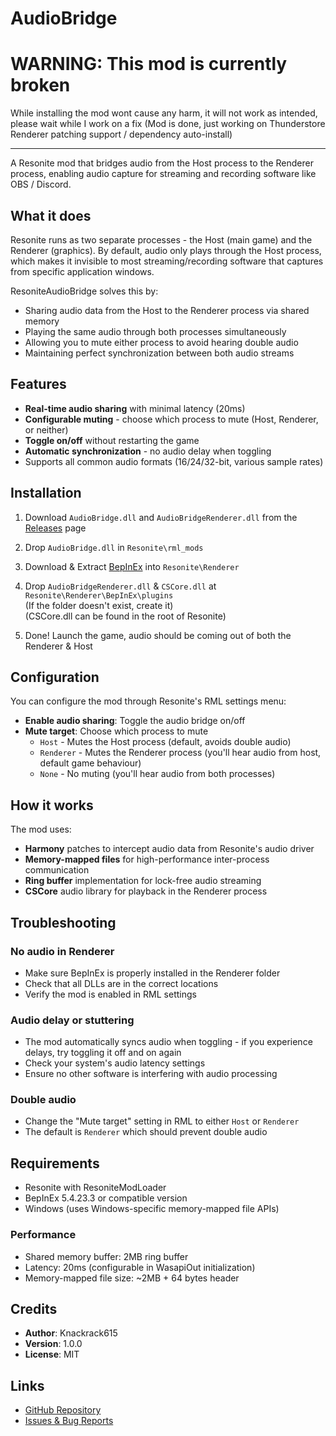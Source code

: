 # AudioBridge

# WARNING: This mod is currently broken
While installing the mod wont cause any harm, it will not work as intended, please wait while I work on a fix (Mod is done, just working on Thunderstore Renderer patching support / dependency auto-install)

---
A Resonite mod that bridges audio from the Host process to the Renderer process, enabling audio capture for streaming and recording software like OBS / Discord.

## What it does

Resonite runs as two separate processes - the Host (main game) and the Renderer (graphics). By default, audio only plays through the Host process, which makes it invisible to most streaming/recording software that captures from specific application windows.

ResoniteAudioBridge solves this by:
- Sharing audio data from the Host to the Renderer process via shared memory
- Playing the same audio through both processes simultaneously
- Allowing you to mute either process to avoid hearing double audio
- Maintaining perfect synchronization between both audio streams

## Features

- **Real-time audio sharing** with minimal latency (20ms)
- **Configurable muting** - choose which process to mute (Host, Renderer, or neither)
- **Toggle on/off** without restarting the game
- **Automatic synchronization** - no audio delay when toggling
- Supports all common audio formats (16/24/32-bit, various sample rates)

## Installation

1. Download `AudioBridge.dll` and `AudioBridgeRenderer.dll` from the [Releases](https://github.com/knackrack615/AudioBridge/releases) page

2. Drop `AudioBridge.dll` in `Resonite\rml_mods`

3. Download & Extract [BepInEx](https://github.com/BepInEx/BepInEx/releases/download/v5.4.23.3/BepInEx_win_x64_5.4.23.3.zip) into `Resonite\Renderer`

4. Drop `AudioBridgeRenderer.dll` & `CSCore.dll` at `Resonite\Renderer\BepInEx\plugins`  
   (If the folder doesn't exist, create it)  
   (CSCore.dll can be found in the root of Resonite)

5. Done! Launch the game, audio should be coming out of both the Renderer & Host

## Configuration

You can configure the mod through Resonite's RML settings menu:

- **Enable audio sharing**: Toggle the audio bridge on/off
- **Mute target**: Choose which process to mute
  - `Host` - Mutes the Host process (default, avoids double audio)
  - `Renderer` - Mutes the Renderer process (you'll hear audio from host, default game behaviour)
  - `None` - No muting (you'll hear audio from both processes)

## How it works

The mod uses:
- **Harmony** patches to intercept audio data from Resonite's audio driver
- **Memory-mapped files** for high-performance inter-process communication
- **Ring buffer** implementation for lock-free audio streaming
- **CSCore** audio library for playback in the Renderer process

## Troubleshooting

### No audio in Renderer
- Make sure BepInEx is properly installed in the Renderer folder
- Check that all DLLs are in the correct locations
- Verify the mod is enabled in RML settings

### Audio delay or stuttering
- The mod automatically syncs audio when toggling - if you experience delays, try toggling it off and on again
- Check your system's audio latency settings
- Ensure no other software is interfering with audio processing

### Double audio
- Change the "Mute target" setting in RML to either `Host` or `Renderer`
- The default is `Renderer` which should prevent double audio

## Requirements

- Resonite with ResoniteModLoader
- BepInEx 5.4.23.3 or compatible version
- Windows (uses Windows-specific memory-mapped file APIs)

### Performance
- Shared memory buffer: 2MB ring buffer
- Latency: 20ms (configurable in WasapiOut initialization)
- Memory-mapped file size: ~2MB + 64 bytes header

## Credits

- **Author**: Knackrack615
- **Version**: 1.0.0
- **License**: MIT

## Links

- [GitHub Repository](https://github.com/knackrack615/AudioBridge/)
- [Issues & Bug Reports](https://github.com/knackrack615/AudioBridge/issues)
